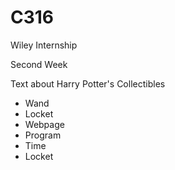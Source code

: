 # C316

Wiley Internship

Second Week

  Text about Harry Potter's Collectibles
  <ul>
    <li>
      Wand </li>
  <li> Locket </li>
  <li> Webpage </li>
  <li>   Program </li>
  <li>  Time </li>
  <li>   Locket </li>

  </ul>

